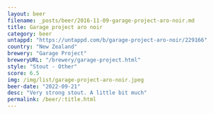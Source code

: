 ```yaml
---
layout: beer
filename: _posts/beer/2016-11-09-garage-project-aro-noir.md
title: Garage project aro noir
category: beer
untappd: "https://untappd.com/b/garage-project-aro-noir/229166"
country: "New Zealand"
brewery: "Garage Project"
breweryURL: "/brewery/garage-project.html"
style: "Stout - Other"
score: 6.5
img: /img/list/garage-project-aro-noir.jpeg
beer-date: "2022-09-21"
desc: "Very strong stout. A little bit much"
permalink: /beer/:title.html
---
```

